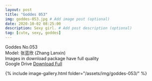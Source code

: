 ```yaml
---
layout: post
title: "Goddes 053"
img: goddes-053.jpg # Add image post (optional)
date: 2020-10-02 08:25:00
description: Sexy girl. # Add post description (optional)
tag: [cute, sexy, goddes]
---
```

Goddes No.053  
Model: 张蓝欣 (Zhang Lanxin)                  
Images in download package have full quality                    
Google Drive [Download Full](http://gestyy.com/eeMEb5)

{% include image-gallery.html folder="/assets/img/goddes-053/" %}
